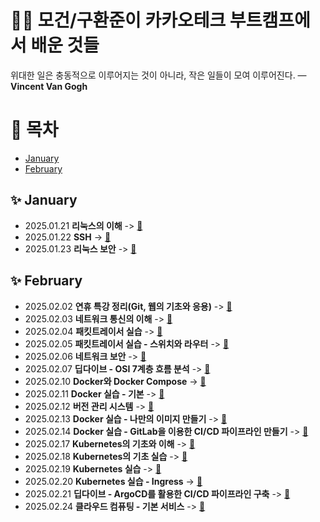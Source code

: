 # ✍🏻 모건/구환준이 카카오테크 부트캠프에서 배운 것들 
위대한 일은 충동적으로 이루어지는 것이 아니라, 작은 일들이 모여 이루어진다.
— **Vincent Van Gogh**

# 📌 목차

- [January](#january)
- [February](#february)

## ✨ January
- 2025.01.21 **리눅스의 이해** -> [🔗](Jan/2025-01-21.md)
- 2025.01.22 **SSH** -> [🔗](Jan/2025-01-22.md)
- 2025.01.23 **리눅스 보안** -> [🔗](Jan/2025-01-23.md)
## ✨ February
- 2025.02.02 **연휴 특강 정리(Git, 웹의 기초와 응용)** -> [🔗](Feb/2025-02-02.md)
- 2025.02.03 **네트워크 통신의 이해** -> [🔗](Feb/2025-02-03.md)
- 2025.02.04 **패킷트레이서 실습** -> [🔗](Feb/2025-02-04.md)
- 2025.02.05 **패킷트레이서 실습 - 스위치와 라우터** -> [🔗](Feb/2025-02-05.md)
- 2025.02.06 **네트워크 보안** -> [🔗](Feb/2025-02-06.md)
- 2025.02.07 **딥다이브 - OSI 7계층 흐름 분석** -> [🔗](Feb/2025-02-07.md)
- 2025.02.10 **Docker와 Docker Compose** -> [🔗](Feb/2025-02-10.md)
- 2025.02.11 **Docker 실습 - 기본** -> [🔗](Feb/2025-02-11.md)
- 2025.02.12 **버전 관리 시스템** -> [🔗](Feb/2025-02-12.md)
- 2025.02.13 **Docker 실습 - 나만의 이미지 만들기** -> [🔗](Feb/2025-02-13.md)
- 2025.02.14 **Docker 실습 - GitLab을 이용한 CI/CD 파이프라인 만들기** -> [🔗](Feb/2025-02-14.md)
- 2025.02.17 **Kubernetes의 기초와 이해** -> [🔗](Feb/2025-02-17.md)
- 2025.02.18 **Kubernetes의 기초 실습** -> [🔗](Feb/2025-02-18.md)
- 2025.02.19 **Kubernetes 실습** -> [🔗](Feb/2025-02-19.md)
- 2025.02.20 **Kubernetes 실습 - Ingress** -> [🔗](Feb/2025-02-20.md)
- 2025.02.21 **딥다이브 - ArgoCD를 활용한 CI/CD 파이프라인 구축** -> [🔗](Feb/2025-02-21.md)
- 2025.02.24 **클라우드 컴퓨팅 - 기본 서비스** -> [🔗](Feb/2025-02-24.md)